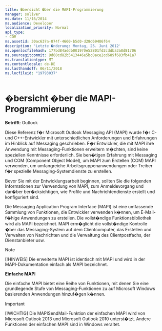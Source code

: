 ```yaml
---
title: �bersicht �ber die MAPI-Programmierung
manager: soliver
ms.date: 11/16/2014
ms.audience: Developer
localization_priority: Normal
api_type:
- COM
ms.assetid: 30ac637a-874f-4660-b5d0-d28d69486f64
description: 'Letzte �nderung: Montag, 25. Juni 2012'
ms.openlocfilehash: 177bd84addb001970e52801fd2cddba3a8d81706
ms.sourcegitcommit: 9d60cd82b5413446e5bc8ace2cd689f683fb41a7
ms.translationtype: MT
ms.contentlocale: de-DE
ms.lasthandoff: 06/11/2018
ms.locfileid: "19793037"
---
```

# <a name="mapi-programming-overview"></a>�bersicht �ber die MAPI-Programmierung

  
  
**Betrifft**: Outlook 
  
Diese Referenz f�r Microsoft Outlook Messaging API (MAPI) wurde f�r C- und C++-Entwickler mit unterschiedlichen Anforderungen und Erfahrungen im Hinblick auf Messaging geschrieben. F�r Entwickler, die mit MAPI ihre Anwendung mit Messaging-Funktionen erweitern m�chten, sind keine speziellen Kenntnisse erforderlich. Sie ben�tigen Erfahrung mit Messaging und COM (Component Object Model), um MAPI zum Erstellen (COM) MAPI verwenden, um umfangreiche Arbeitsgruppenanwendungen oder Treiber f�r spezielle Messaging-Systemdienste zu erstellen.
  
Bevor Sie mit der Entwicklungsarbeit beginnen, sollten Sie die folgenden Informationen zur Verwendung von MAPI, zum Anmeldevorgang und dar�ber ber�cksichtigen, wie Profile und Nachrichtendienste erstellt und konfiguriert sind.
  
Die Messaging Application Program Interface (MAPI) ist eine umfassende Sammlung von Funktionen, die Entwickler verwenden k�nnen, um E-Mail-f�hige Anwendungen zu erstellen. Die vollst�ndige Funktionsbibliothek wird als MAPI bezeichnet. MAPI erm�glicht die vollst�ndige Kontrolle �ber das Messaging-System auf dem Clientcomputer, das Erstellen und Verwalten von Nachrichten und die Verwaltung des Clientpostfachs, der Dienstanbieter usw.
  
> [!NOTE]
> [!HINWEIS] Die erweiterte MAPI ist identisch mit MAPI und wird in der MAPI-Dokumentation einfach als MAPI bezeichnet. 
  
 **Einfache MAPI**
  
Die einfache MAPI bietet eine Reihe von Funktionen, mit denen Sie eine grundlegende Stufe von Messaging-Funktionen zu auf Microsoft Windows basierenden Anwendungen hinzuf�gen k�nnen.
  
> [!IMPORTANT]
> [!WICHTIG] Die MAPISendMail-Funktion der einfachen MAPI wird von Microsoft Outlook 2013 und Microsoft Outlook 2010 unterst�tzt. Andere Funktionen der einfachen MAPI sind in Windows veraltet. 
  

